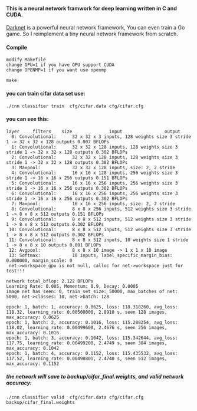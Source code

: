 #### This is a neural network framwork for deep learning written in C and CUDA.

[Darknet](https://pjreddie.com/darknet/) is a powerful neural network framework, You can even train a Go game.
So I reimplement a tiny neural network framework from scratch.

#### Compile
```
modify Makefile
change GPU=1 if you have GPU support CUDA
change OPENMP=1 if you want use openmp

make
```

#### you can train cifar data set use:
```
./cnn classifier train  cfg/cifar.data cfg/cifar.cfg
```
#### you can see this:

```
layer     filters    size              input                output
  0: Convolutional:      32 x 32 x 3 inputs, 128 weights size 3 stride 1 -> 32 x 32 x 128 outputs 0.007 BFLOPs
  1: Convolutional:      32 x 32 x 128 inputs, 128 weights size 3 stride 1 -> 32 x 32 x 128 outputs 0.302 BFLOPs
  2: Convolutional:      32 x 32 x 128 inputs, 128 weights size 3 stride 1 -> 32 x 32 x 128 outputs 0.302 BFLOPs
  3: Maxpool:            32 x 32 x 128 inputs, size: 2, 2 stride
  4: Convolutional:      16 x 16 x 128 inputs, 256 weights size 3 stride 1 -> 16 x 16 x 256 outputs 0.151 BFLOPs
  5: Convolutional:      16 x 16 x 256 inputs, 256 weights size 3 stride 1 -> 16 x 16 x 256 outputs 0.302 BFLOPs
  6: Convolutional:      16 x 16 x 256 inputs, 256 weights size 3 stride 1 -> 16 x 16 x 256 outputs 0.302 BFLOPs
  7: Maxpool:            16 x 16 x 256 inputs, size: 2, 2 stride
  8: Convolutional:      8 x 8 x 256 inputs, 512 weights size 3 stride 1 -> 8 x 8 x 512 outputs 0.151 BFLOPs
  9: Convolutional:      8 x 8 x 512 inputs, 512 weights size 3 stride 1 -> 8 x 8 x 512 outputs 0.302 BFLOPs
 10: Convolutional:      8 x 8 x 512 inputs, 512 weights size 3 stride 1 -> 8 x 8 x 512 outputs 0.302 BFLOPs
 11: Convolutional:      8 x 8 x 512 inputs, 10 weights size 1 stride 1 -> 8 x 8 x 10 outputs 0.001 BFLOPs
 12: Avgpool:            8 x 8 x 10 image -> 1 x 1 x 10 image
 13: Softmax:            10 inputs, label_specific_margin_bias: 0.000000, margin_scale: 0
 net->workspace_gpu is not null, calloc for net->workspace just for test!!!

network total_bflop: 2.122 BFLOPs
Learning Rate: 0.005, Momentum: 0.9, Decay: 0.0005
image net has seen: 0, train_set_size: 50000, max_batches of net: 5000, net->classes: 10, net->batch: 128

epoch: 1, batch: 1, accuracy: 0.0625, loss: 118.318260, avg_loss: 118.32, learning_rate: 0.00500000, 2.8910 s, seen 128 images, max_accuracy: 0.0625
epoch: 1, batch: 2, accuracy: 0.1016, loss: 115.288254, avg_loss: 118.02, learning_rate: 0.00499600, 2.4676 s, seen 256 images, max_accuracy: 0.1016
epoch: 1, batch: 3, accuracy: 0.1042, loss: 115.342644, avg_loss: 117.75, learning_rate: 0.00499200, 2.4749 s, seen 384 images, max_accuracy: 0.1042
epoch: 1, batch: 4, accuracy: 0.1152, loss: 115.435532, avg_loss: 117.52, learning_rate: 0.00498801, 2.4740 s, seen 512 images, max_accuracy: 0.1152

```
##### the network will save to backup/cifar_final.weights, and valid network accuracy:
```
./cnn classifier valid  cfg/cifar.data cfg/cifar.cfg backup/cifar_final.weights
```

